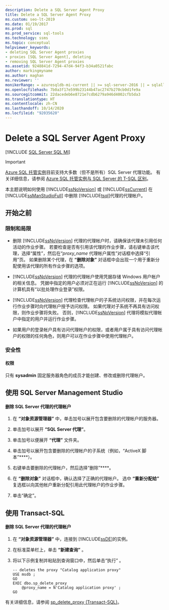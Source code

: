 ```yaml
---
description: Delete a SQL Server Agent Proxy
title: Delete a SQL Server Agent Proxy
ms.custom: seo-lt-2019
ms.date: 01/19/2017
ms.prod: sql
ms.prod_service: sql-tools
ms.technology: ssms
ms.topic: conceptual
helpviewer_keywords:
- deleting SQL Server Agent proxies
- proxies [SQL Server Agent], deleting
- removing SQL Server Agent proxies
ms.assetid: 9248841d-7294-47d4-94f3-b34a0521fabc
author: markingmyname
ms.author: maghan
ms.reviewer: ''
monikerRange: = azuresqldb-mi-current || >= sql-server-2016 || = sqlallproducts-allversions
ms.openlocfilehash: 7b0a3f17e599b23144b47ac2747b270cb0d1fe9a
ms.sourcegitcommit: 22dacedeb6e8721e7cdb6279a946d4002cfb5da3
ms.translationtype: HT
ms.contentlocale: zh-CN
ms.lasthandoff: 10/14/2020
ms.locfileid: "92035620"
---
```

# <a name="delete-a-sql-server-agent-proxy"></a>Delete a SQL Server Agent Proxy
[!INCLUDE [SQL Server SQL MI](../../includes/applies-to-version/sql-asdbmi.md)]

> [!IMPORTANT]  
> [Azure SQL 托管实例](/azure/sql-database/sql-database-managed-instance)目前支持大多数（但不是所有）SQL Server 代理功能。 有关详细信息，请参阅 [Azure SQL 托管实例与 SQL Server 的 T-SQL 区别](/azure/sql-database/sql-database-managed-instance-transact-sql-information#sql-server-agent)。

本主题说明如何使用 [!INCLUDE[ssNoVersion](../../includes/ssnoversion-md.md)] 或 [!INCLUDE[ssCurrent](../../includes/sscurrent-md.md)] 在 [!INCLUDE[ssManStudioFull](../../includes/ssmanstudiofull-md.md)] 中删除 [!INCLUDE[tsql](../../includes/tsql-md.md)]代理的代理帐户。  
  
## <a name="before-you-begin"></a><a name="BeforeYouBegin"></a>开始之前  
  
### <a name="limitations-and-restrictions"></a><a name="Restrictions"></a>限制和局限  
  
-   删除 [!INCLUDE[ssNoVersion](../../includes/ssnoversion-md.md)] 代理的代理帐户时，请确保该代理未引用任何活动的作业步骤。 若要检查是否有引用该代理的作业步骤，请右键单击该代理，选择“属性”，然后在“_proxy\_name_ 代理帐户属性”对话框中选择“引用”页。 如果删除某个代理，在 **“删除对象”** 对话框中会出现一个用于重新分配使用该代理的所有作业步骤的选项。  
  
-   [!INCLUDE[ssNoVersion](../../includes/ssnoversion-md.md)] 代理的代理帐户使用凭据存储 Windows 用户帐户的相关信息。 凭据中指定的用户必须对正在运行 [!INCLUDE[ssNoVersion](../../includes/ssnoversion-md.md)] 的计算机具有“以批处理作业登录”权限。  
  
-   [!INCLUDE[ssNoVersion](../../includes/ssnoversion-md.md)] 代理检查代理帐户的子系统访问权限，并在每次运行作业步骤时向代理帐户授予访问权限。 如果代理对子系统不再具有访问权限，则作业步骤将失败。 否则，[!INCLUDE[ssNoVersion](../../includes/ssnoversion-md.md)] 代理将模拟代理帐户中指定的用户并运行作业步骤。  
  
-   如果用户的登录帐户具有访问代理帐户的权限，或者用户属于具有访问代理帐户的权限的任何角色，则用户可以在作业步骤中使用代理帐户。  
  
### <a name="security"></a><a name="Security"></a>安全性  
  
#### <a name="permissions"></a><a name="Permissions"></a>权限  
只有 **sysadmin** 固定服务器角色的成员才能创建、修改或删除代理帐户。  
  
## <a name="using-sql-server-management-studio"></a><a name="SSMSProcedure"></a>使用 SQL Server Management Studio  
  
#### <a name="to-delete-a-sql-server-agent-proxy-account"></a>删除 SQL Server 代理的代理帐户  
  
1.  在 **“对象资源管理器”** 中，单击加号以展开包含要删除的代理帐户的服务器。  
  
2.  单击加号以展开 **“SQL Server 代理”**。  
  
3.  单击加号以便展开 **“代理”** 文件夹。  
  
4.  单击加号以展开包含要删除的代理帐户的子系统（例如，“ActiveX 脚本”****）。  
  
5.  右键单击要删除的代理帐户，然后选择“删除”****。  
  
6.  在 **“删除对象”** 对话框中，确认选择了正确的代理帐户。 选中 **“重新分配给”** 复选框以向其他帐户重新分配引用此代理帐户的作业步骤。  
  
7.  单击“确定”。  
  
## <a name="using-transact-sql"></a><a name="TsqlProcedure"></a>使用 Transact-SQL  
  
#### <a name="to-delete-a-sql-server-agent-proxy-account"></a>删除 SQL Server 代理的代理帐户  
  
1.  在 **“对象资源管理器”** 中，连接到 [!INCLUDE[ssDE](../../includes/ssde_md.md)]的实例。  
  
2.  在标准菜单栏上，单击 **“新建查询”** 。  
  
3.  将以下示例复制并粘贴到查询窗口中，然后单击“执行” 。  
  
    ```  
    -- deletes the proxy "Catalog application proxy"  
    USE msdb ;  
    GO  
    EXEC dbo.sp_delete_proxy  
        @proxy_name = N'Catalog application proxy' ;  
    GO  
    ```  
  
有关详细信息，请参阅 [sp_delete_proxy (Transact-SQL)](../../relational-databases/system-stored-procedures/sp-delete-proxy-transact-sql.md)。  
